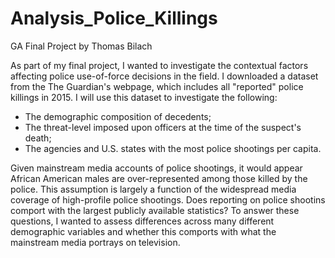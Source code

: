 # Analysis_Police_Killings
GA Final Project
by Thomas Bilach

As part of my final project, I wanted to investigate the contextual factors affecting police use-of-force decisions in the field. I downloaded a dataset from the The Guardian's webpage, which includes all "reported" police killings in 2015. I will use this dataset to investigate the following:

- The demographic composition of decedents;
- The threat-level imposed upon officers at the time of the suspect's death;
- The agencies and U.S. states with the most police shootings per capita. 

Given mainstream media accounts of police shootings, it would appear African American males are over-represented among those killed by the police. This assumption is largely a function of the widespread media coverage of high-profile police shootings. Does reporting on police shootins comport with the largest publicly available statistics? To answer these questions, I wanted to assess differences across many different demographic variables and whether this comports with what the mainstream media portrays on television.
